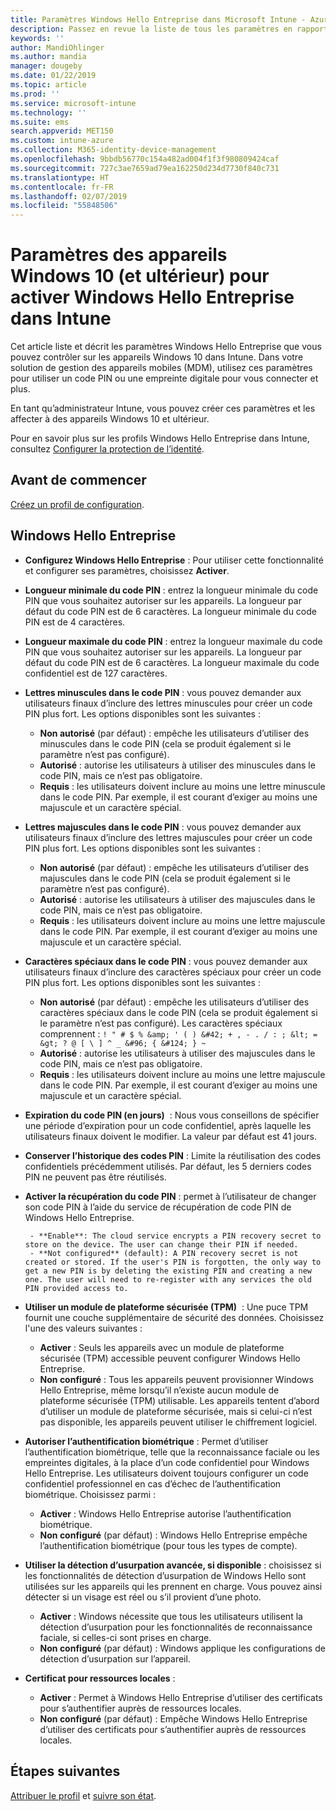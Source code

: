 ```yaml
---
title: Paramètres Windows Hello Entreprise dans Microsoft Intune - Azure | Microsoft Docs
description: Passez en revue la liste de tous les paramètres en rapport avec le code PIN, la biométrie et la détection d’usurpation dans un profil de protection d’identité pour utiliser et configurer Windows Hello Entreprise sur des appareils Windows 10 dans Microsoft Intune.
keywords: ''
author: MandiOhlinger
ms.author: mandia
manager: dougeby
ms.date: 01/22/2019
ms.topic: article
ms.prod: ''
ms.service: microsoft-intune
ms.technology: ''
ms.suite: ems
search.appverid: MET150
ms.custom: intune-azure
ms.collection: M365-identity-device-management
ms.openlocfilehash: 9bbdb56770c154a482ad004f1f3f980809424caf
ms.sourcegitcommit: 727c3ae7659ad79ea162250d234d7730f840c731
ms.translationtype: HT
ms.contentlocale: fr-FR
ms.lasthandoff: 02/07/2019
ms.locfileid: "55848506"
---
```

# <a name="windows-10-and-newer-device-settings-to-enable-windows-hello-for-business-in-intune"></a>Paramètres des appareils Windows 10 (et ultérieur) pour activer Windows Hello Entreprise dans Intune

Cet article liste et décrit les paramètres Windows Hello Entreprise que vous pouvez contrôler sur les appareils Windows 10 dans Intune. Dans votre solution de gestion des appareils mobiles (MDM), utilisez ces paramètres pour utiliser un code PIN ou une empreinte digitale pour vous connecter et plus.

En tant qu’administrateur Intune, vous pouvez créer ces paramètres et les affecter à des appareils Windows 10 et ultérieur.

Pour en savoir plus sur les profils Windows Hello Entreprise dans Intune, consultez [Configurer la protection de l’identité](identity-protection-configure.md).

## <a name="before-you-begin"></a>Avant de commencer

[Créez un profil de configuration](identity-protection-configure.md#create-the-device-profile).

## <a name="windows-hello-for-business"></a>Windows Hello Entreprise

- **Configurez Windows Hello Entreprise** : Pour utiliser cette fonctionnalité et configurer ses paramètres, choisissez **Activer**.
- **Longueur minimale du code PIN** : entrez la longueur minimale du code PIN que vous souhaitez autoriser sur les appareils. La longueur par défaut du code PIN est de 6 caractères. La longueur minimale du code PIN est de 4 caractères.
- **Longueur maximale du code PIN** : entrez la longueur maximale du code PIN que vous souhaitez autoriser sur les appareils. La longueur par défaut du code PIN est de 6 caractères. La longueur maximale du code confidentiel est de 127 caractères.  
- **Lettres minuscules dans le code PIN** : vous pouvez demander aux utilisateurs finaux d’inclure des lettres minuscules pour créer un code PIN plus fort. Les options disponibles sont les suivantes :

  - **Non autorisé** (par défaut) : empêche les utilisateurs d’utiliser des minuscules dans le code PIN (cela se produit également si le paramètre n’est pas configuré).
  - **Autorisé** : autorise les utilisateurs à utiliser des minuscules dans le code PIN, mais ce n’est pas obligatoire.
  - **Requis** : les utilisateurs doivent inclure au moins une lettre minuscule dans le code PIN. Par exemple, il est courant d’exiger au moins une majuscule et un caractère spécial.

- **Lettres majuscules dans le code PIN** : vous pouvez demander aux utilisateurs finaux d’inclure des lettres majuscules pour créer un code PIN plus fort. Les options disponibles sont les suivantes :

  - **Non autorisé** (par défaut) : empêche les utilisateurs d’utiliser des majuscules dans le code PIN (cela se produit également si le paramètre n’est pas configuré).
  - **Autorisé** : autorise les utilisateurs à utiliser des majuscules dans le code PIN, mais ce n’est pas obligatoire.
  - **Requis** : les utilisateurs doivent inclure au moins une lettre majuscule dans le code PIN. Par exemple, il est courant d’exiger au moins une majuscule et un caractère spécial.

- **Caractères spéciaux dans le code PIN** : vous pouvez demander aux utilisateurs finaux d’inclure des caractères spéciaux pour créer un code PIN plus fort. Les options disponibles sont les suivantes :

  - **Non autorisé** (par défaut) : empêche les utilisateurs d’utiliser des caractères spéciaux dans le code PIN (cela se produit également si le paramètre n’est pas configuré).
    Les caractères spéciaux comprennent : `! " # $ % &amp; ' ( ) &#42; + , - . / : ; &lt; = &gt; ? @ [ \ ] ^ _ &#96; { &#124; } ~`
  - **Autorisé** : autorise les utilisateurs à utiliser des majuscules dans le code PIN, mais ce n’est pas obligatoire.
  - **Requis** : les utilisateurs doivent inclure au moins une lettre majuscule dans le code PIN. Par exemple, il est courant d’exiger au moins une majuscule et un caractère spécial.

- **Expiration du code PIN (en jours)**  : Nous vous conseillons de spécifier une période d’expiration pour un code confidentiel, après laquelle les utilisateurs finaux doivent le modifier. La valeur par défaut est 41 jours.

- **Conserver l’historique des codes PIN** : Limite la réutilisation des codes confidentiels précédemment utilisés. Par défaut, les 5 derniers codes PIN ne peuvent pas être réutilisés.  
- **Activer la récupération du code PIN** : permet à l’utilisateur de changer son code PIN à l’aide du service de récupération de code PIN de Windows Hello Entreprise.

       - **Enable**: The cloud service encrypts a PIN recovery secret to store on the device. The user can change their PIN if needed.  
       - **Not configured** (default): A PIN recovery secret is not created or stored. If the user's PIN is forgotten, the only way to get a new PIN is by deleting the existing PIN and creating a new one. The user will need to re-register with any services the old PIN provided access to.  

- **Utiliser un module de plateforme sécurisée (TPM)**  : Une puce TPM fournit une couche supplémentaire de sécurité des données. Choisissez l'une des valeurs suivantes :  
  - **Activer** : Seuls les appareils avec un module de plateforme sécurisée (TPM) accessible peuvent configurer Windows Hello Entreprise.
  - **Non configuré** : Tous les appareils peuvent provisionner Windows Hello Entreprise, même lorsqu’il n’existe aucun module de plateforme sécurisée (TPM) utilisable. Les appareils tentent d’abord d’utiliser un module de plateforme sécurisée, mais si celui-ci n’est pas disponible, les appareils peuvent utiliser le chiffrement logiciel.  

- **Autoriser l’authentification biométrique** : Permet d’utiliser l’authentification biométrique, telle que la reconnaissance faciale ou les empreintes digitales, à la place d’un code confidentiel pour Windows Hello Entreprise. Les utilisateurs doivent toujours configurer un code confidentiel professionnel en cas d’échec de l’authentification biométrique. Choisissez parmi :

  - **Activer** : Windows Hello Entreprise autorise l’authentification biométrique.
  - **Non configuré** (par défaut) : Windows Hello Entreprise empêche l’authentification biométrique (pour tous les types de compte).

- **Utiliser la détection d’usurpation avancée, si disponible** : choisissez si les fonctionnalités de détection d’usurpation de Windows Hello sont utilisées sur les appareils qui les prennent en charge. Vous pouvez ainsi détecter si un visage est réel ou s’il provient d’une photo.

  - **Activer** : Windows nécessite que tous les utilisateurs utilisent la détection d’usurpation pour les fonctionnalités de reconnaissance faciale, si celles-ci sont prises en charge.  
  - **Non configuré** (par défaut) : Windows applique les configurations de détection d’usurpation sur l’appareil.

- **Certificat pour ressources locales** : 

  - **Activer** : Permet à Windows Hello Entreprise d’utiliser des certificats pour s’authentifier auprès de ressources locales.
  - **Non configuré** (par défaut) : Empêche Windows Hello Entreprise d’utiliser des certificats pour s’authentifier auprès de ressources locales.  

## <a name="next-steps"></a>Étapes suivantes

[Attribuer le profil](device-profile-assign.md) et [suivre son état](device-profile-monitor.md).
